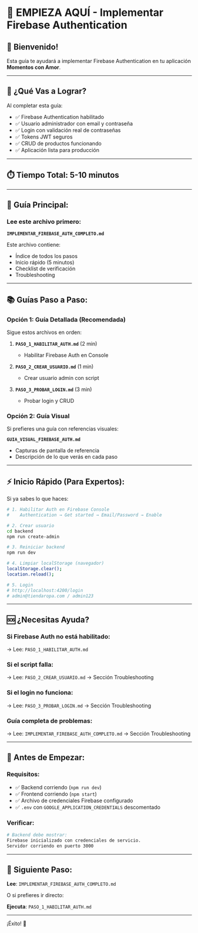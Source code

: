 # 🚀 EMPIEZA AQUÍ - Implementar Firebase Authentication

## 👋 Bienvenido!

Esta guía te ayudará a implementar Firebase Authentication en tu aplicación **Momentos con Amor**.

---

## 🎯 ¿Qué Vas a Lograr?

Al completar esta guía:
- ✅ Firebase Authentication habilitado
- ✅ Usuario administrador con email y contraseña
- ✅ Login con validación real de contraseñas
- ✅ Tokens JWT seguros
- ✅ CRUD de productos funcionando
- ✅ Aplicación lista para producción

---

## ⏱️ Tiempo Total: 5-10 minutos

---

## 📖 Guía Principal:

### Lee este archivo primero:
**`IMPLEMENTAR_FIREBASE_AUTH_COMPLETO.md`**

Este archivo contiene:
- Índice de todos los pasos
- Inicio rápido (5 minutos)
- Checklist de verificación
- Troubleshooting

---

## 📚 Guías Paso a Paso:

### Opción 1: Guía Detallada (Recomendada)

Sigue estos archivos en orden:

1. **`PASO_1_HABILITAR_AUTH.md`** (2 min)
   - Habilitar Firebase Auth en Console

2. **`PASO_2_CREAR_USUARIO.md`** (1 min)
   - Crear usuario admin con script

3. **`PASO_3_PROBAR_LOGIN.md`** (3 min)
   - Probar login y CRUD

### Opción 2: Guía Visual

Si prefieres una guía con referencias visuales:

**`GUIA_VISUAL_FIREBASE_AUTH.md`**
- Capturas de pantalla de referencia
- Descripción de lo que verás en cada paso

---

## ⚡ Inicio Rápido (Para Expertos):

Si ya sabes lo que haces:

```bash
# 1. Habilitar Auth en Firebase Console
#    Authentication → Get started → Email/Password → Enable

# 2. Crear usuario
cd backend
npm run create-admin

# 3. Reiniciar backend
npm run dev

# 4. Limpiar localStorage (navegador)
localStorage.clear();
location.reload();

# 5. Login
# http://localhost:4200/login
# admin@tiendaropa.com / admin123
```

---

## 🆘 ¿Necesitas Ayuda?

### Si Firebase Auth no está habilitado:
→ Lee: `PASO_1_HABILITAR_AUTH.md`

### Si el script falla:
→ Lee: `PASO_2_CREAR_USUARIO.md` → Sección Troubleshooting

### Si el login no funciona:
→ Lee: `PASO_3_PROBAR_LOGIN.md` → Sección Troubleshooting

### Guía completa de problemas:
→ Lee: `IMPLEMENTAR_FIREBASE_AUTH_COMPLETO.md` → Sección Troubleshooting

---

## 📝 Antes de Empezar:

### Requisitos:

- ✅ Backend corriendo (`npm run dev`)
- ✅ Frontend corriendo (`npm start`)
- ✅ Archivo de credenciales Firebase configurado
- ✅ `.env` con `GOOGLE_APPLICATION_CREDENTIALS` descomentado

### Verificar:

```bash
# Backend debe mostrar:
Firebase inicializado con credenciales de servicio.
Servidor corriendo en puerto 3000
```

---

## 🎯 Siguiente Paso:

**Lee**: `IMPLEMENTAR_FIREBASE_AUTH_COMPLETO.md`

O si prefieres ir directo:

**Ejecuta**: `PASO_1_HABILITAR_AUTH.md`

---

¡Éxito! 🚀
